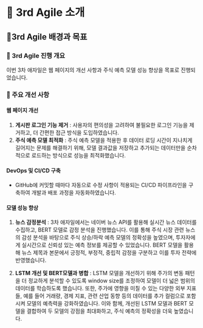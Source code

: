 # 📒 3rd Agile 소개
## 📍3rd Agile 배경과 목표
### 📌 3rd Agile 진행 개요
이번 3차 애자일은 웹 페이지의 개선 사항과 주식 예측 모델 성능 향상을 목표로 진행되었습니다.
<br>
### 📌 주요 개선 사항
#### 웹 페이지 개선
1. **게시판 로그인 기능 제거** : 사용자의 편의성을 고려하여 불필요한 로그인 기능을 제거하고, 더 간편한 접근 방식을 도입하였습니다.
2. **주식 예측 모델 최적화** : 주식 예측 모델을 적용한 후 데이터 로딩 시간이 지나치게 길어지는 문제를 해결하기 위해, 모델 결과값을 저장하고 추가되는 데이터만을 순차적으로 로드하는 방식으로 성능을 최적화했습니다. 

#### DevOps 및 CI/CD 구축
- GitHub에 커밋할 때마다 자동으로 수정 사항이 적용되는 CI/CD 파이프라인을 구축하여 개발과 배포 과정을 자동화하였습니다.

#### 모델 성능 향상
1. **뉴스 감정분석** : 3차 애자일에서는 네이버 뉴스 API를 활용해 실시간 뉴스 데이터를 수집하고, BERT 모델로 감정 분석을 진행했습니다. 이를 통해 주식 시장 관련 뉴스의 감성 분석을 바탕으로 주식 상승/하락 예측 모델의 정확성을 높였으며, 투자자에게 실시간으로 신뢰성 있는 예측 정보를 제공할 수 있었습니다. BERT 모델을 활용해 뉴스 제목과 본문에서 긍정적, 부정적, 중립적 감정을 구분하고 이를 투자 전략에 반영했습니다.
   
3. **LSTM 개선 및 BERT모델과 병합** : LSTM 모델을 개선하기 위해 주가의 변동 패턴을 더 정교하게 분석할 수 있도록 window size를 조정하여 모델이 더 넓은 범위의 데이터를 학습하도록 했습니다. 또한, 주가에 영향을 미칠 수 있는 다양한 외부 지표들, 예를 들어 거래량, 경제 지표, 관련 산업 동향 등의 데이터를 추가 컬럼으로 포함시켜 모델의 예측력을 강화하였습니다. 이와 함께, 개선된 LSTM 모델과 BERT 모델을 결합하여 두 모델의 강점을 최대화하고, 주식 예측의 정확성을 더욱 높였습니다.


